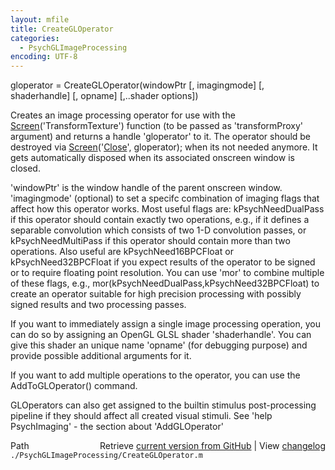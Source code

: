 ```yaml
---
layout: mfile
title: CreateGLOperator
categories:
  - PsychGLImageProcessing
encoding: UTF-8
---
```


gloperator = CreateGLOperator(windowPtr [, imagingmode] [, shaderhandle] [, opname] [,..shader options])

Creates an image processing operator for use with the [Screen](/docs/Screen)('TransformTexture')
function (to be passed as 'transformProxy' argument) and returns
a handle 'gloperator' to it. The operator should be destroyed via [Screen](/docs/Screen)('[Close](/docs/Close)', gloperator);
when its not needed anymore. It gets automatically disposed when its associated onscreen window is closed.

'windowPtr' is the window handle of the parent onscreen window.
'imagingmode' (optional) to set a specifc combination of imaging flags
that affect how this operator works. Most useful flags are:
kPsychNeedDualPass if this operator should contain exactly two
operations, e.g., if it defines a separable convolution which consists of
two 1-D convolution passes, or kPsychNeedMultiPass if this operator should
contain more than two operations. Also useful are kPsychNeed16BPCFloat or
kPsychNeed32BPCFloat if you expect results of the operator to be signed
or to require floating point resolution. You can use 'mor' to combine
multiple of these flags, e.g., mor(kPsychNeedDualPass,kPsychNeed32BPCFloat)
to create an operator suitable for high precision processing with
possibly signed results and two processing passes.

If you want to immediately assign a single image processing operation,
you can do so by assigning an OpenGL GLSL shader 'shaderhandle'. You can
give this shader an unique name 'opname' (for debugging purpose) and
provide possible additional arguments for it.

If you want to add multiple operations to the operator, you can use the
AddToGLOperator() command.

GLOperators can also get assigned to the builtin stimulus post-processing
pipeline if they should affect all created visual stimuli. See 'help
PsychImaging' - the section about 'AddGLOperator'



<div class="code_header" style="text-align:right;">
  <span style="float:left;">Path&nbsp;&nbsp;</span> <span class="counter">Retrieve <a href=
  "https://raw.github.com/Psychtoolbox-3/Psychtoolbox-3/beta/./PsychGLImageProcessing/CreateGLOperator.m">current version from GitHub</a> | View <a href=
  "https://github.com/Psychtoolbox-3/Psychtoolbox-3/commits/beta/./PsychGLImageProcessing/CreateGLOperator.m">changelog</a></span>
</div>
<div class="code">
  <code>./PsychGLImageProcessing/CreateGLOperator.m</code>
</div>
